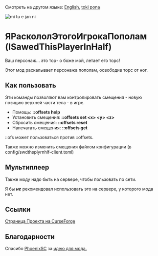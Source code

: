 Смотреть на другом языке: [English](../master/README.md), [toki pona](../master/README.tok.md)


![mi tu e jan ni](../master/src/main/resources/modicon.png)


# ЯРаскололЭтогоИгрокаПополам (ISawedThisPlayerInHalf)
Ваш персонаж... это тор- о боже мой, летает его торс!

Этот мод раскалывает персонажа пополам, освободив торс от ног.

  
## Как пользовать
Эти команды позволяют вам контролировать смещения - новую позицию верхней части тела - в игре.

* Помощь: **::offsets help**
* Установить смещения: **::offsets set \<x> \<y> \<z>**
* Сбросить смещения: **::offsets reset**
* Напечатать смещения: **::offsets get**

::ofs может пользоваться против ::offsets.

Также можно изменить смещения файлом конфигурации (в config/swdthsplyrnhlf-client.toml)


## Мультиплеер
Также моду надо быть на сервере, чтобы пользовать по сети.

Я бы **_не_** рекомендовал использовать это на сервере, у которого мода нет.


## Ссылки
[Страница Проекта на CurseForge](https://www.curseforge.com/minecraft/mc-mods/i-sawed-this-player-in-half "Страница Проекта Я Расколол Этого Игрока Пополам! на CurseForge")


## Благодарности
Спасибо [PhoenixSC](https://www.youtube.com/c/PhnixhamstaSC "Канал PhoenixSC на Ютубе") за [идею для мода.](https://www.youtube.com/watch?v=QS2GsxZ3d1M "I Separated the Player's Body in Half in Minecraft - PhoenixSC")
